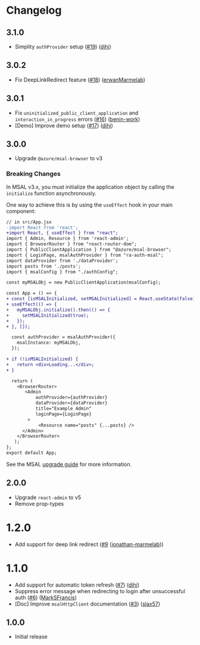# Changelog

## 3.1.0

- Simplity `authProvider` setup ([#19](https://github.com/marmelab/ra-auth-msal/pull/19)) ([djhi](https://github.com/djhi))

## 3.0.2

* Fix DeepLinkRedirect feature ([#18](https://github.com/marmelab/ra-auth-msal/pull/18)) ([erwanMarmelab](https://github.com/erwanMarmelab))

## 3.0.1

* Fix `uninitialized_public_client_application` and `interaction_in_progress` errors ([#16](https://github.com/marmelab/ra-auth-msal/pull/16)) ([benin-work](https://github.com/benin-work))
* [Demo] Improve demo setup ([#17](https://github.com/marmelab/ra-auth-msal/pull/17)) ([djhi](https://github.com/djhi))

## 3.0.0

-   Upgrade `@azure/msal-browser` to v3
   
### Breaking Changes

In MSAL v3.x, you must initialize the application object by calling the `initialize` function asynchronously.

One way to achieve this is by using the `useEffect` hook in your main component:

```diff
// in src/App.jsx
-import React from 'react';
+import React, { useEffect } from "react";
import { Admin, Resource } from 'react-admin';
import { BrowserRouter } from "react-router-dom";
import { PublicClientApplication } from "@azure/msal-browser";
import { LoginPage, msalAuthProvider } from "ra-auth-msal";
import dataProvider from './dataProvider';
import posts from './posts';
import { msalConfig } from "./authConfig";

const myMSALObj = new PublicClientApplication(msalConfig);

const App = () => {
+ const [isMSALInitialized, setMSALInitialized] = React.useState(false);
+ useEffect(() => {
+   myMSALObj.initialize().then(() => {
+     setMSALInitialized(true);
+   });
+ }, []);

  const authProvider = msalAuthProvider({
    msalInstance: myMSALObj,
  });

+ if (!isMSALInitialized) {
+   return <div>Loading...</div>;
+ }

  return (
    <BrowserRouter>
       <Admin
           authProvider={authProvider}
           dataProvider={dataProvider}
           title="Example Admin"
           loginPage={LoginPage}
        >
            <Resource name="posts" {...posts} />
      </Admin>
    </BrowserRouter>
   );
};
export default App;
```

See the MSAL [upgrade guide](https://github.com/AzureAD/microsoft-authentication-library-for-js/blob/dev/lib/msal-browser/docs/v2-migration.md) for more information.

## 2.0.0

-   Upgrade `react-admin` to v5
-   Remove prop-types

# 1.2.0

* Add support for deep link redirect ([#9](https://github.com/marmelab/ra-auth-msal/pull/9) ([jonathan-marmelab](https://github.com/jonathan-marmelab)))

# 1.1.0

* Add support for automatic token refresh ([#7](https://github.com/marmelab/ra-auth-msal/pull/7)) ([djhi](https://github.com/djhi))
* Suppress error message when redirecting to login after unsuccessful auth ([#6](https://github.com/marmelab/ra-auth-msal/pull/6)) ([MarkSFrancis](https://github.com/MarkSFrancis))
* [Doc] Improve `msalHttpClient` documentation ([#3](https://github.com/marmelab/ra-auth-msal/pull/3)) ([slax57](https://github.com/slax57))

## 1.0.0

* Initial release
